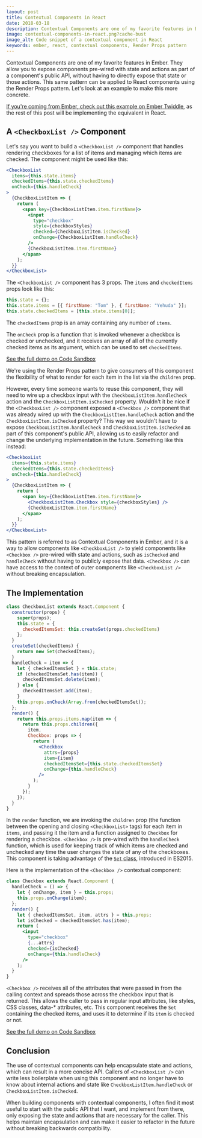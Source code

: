 ```yaml
---
layout: post
title: Contextual Components in React
date: 2018-03-18
description: Contextual Components are one of my favorite features in Ember. In this post, I show how you can implement the same pattern in React components using the Render Props pattern.
image: contextual-components-in-react.png?cache-bust
image_alt: Code snippet of a contextual component in React
keywords: ember, react, contextual components, Render Props pattern
---
```


Contextual Components are one of my favorite features in Ember. They allow you to expose components pre-wired with state and actions as part of a component's public API, without having to directly expose that state or those actions. This same pattern can be applied to React components using the Render Props pattern. Let's look at an example to make this more concrete.

[If you're coming from Ember, check out this example on Ember Twiddle](https://ember-twiddle.com/5db1999f616689f58c3950390fab6e6c?openFiles=templates.application.hbs%2Ctemplates.components.checkbox-list-checkbox.hbs), as the rest of this post will be implementing the equivalent in React.

## A `<CheckboxList />` Component

Let's say you want to build a `<CheckboxList />` component that handles rendering checkboxes for a list of items and managing which items are checked. The component might be used like this:

```jsx
<CheckboxList
  items={this.state.items}
  checkedItems={this.state.checkedItems}
  onCheck={this.handleCheck}
>
  {CheckboxListItem => {
    return (
      <span key={CheckboxListItem.item.firstName}>
        <input
          type="checkbox"
          style={checkboxStyles}
          checked={CheckboxListItem.isChecked}
          onChange={CheckboxListItem.handleCheck}
        />
        {CheckboxListItem.item.firstName}
      </span>
    );
  }}
</CheckboxList>
```

The `<CheckboxList />` component has 3 props. The `items` and `checkedItems` props look like this:

```js
this.state = {};
this.state.items = [{ firstName: "Tom" }, { firstName: "Yehuda" }];
this.state.checkedItems = [this.state.items[0]];
```

The `checkedItems` prop is an array containing any number of `items`.

The `onCheck` prop is a function that is invoked whenever a checkbox is checked or unchecked, and it receives an array of all of the currently checked items as its argument, which can be used to set `checkedItems`.

[See the full demo on Code Sandbox](https://codesandbox.io/s/l51qw7vj8q)

We're using the Render Props pattern to give consumers of this component the flexibility of what to render for each item in the list via the `children` prop.

However, every time someone wants to reuse this component, they will need to wire up a checkbox input with the `CheckboxListItem.handleCheck` action and the `CheckboxListItem.isChecked` property. Wouldn't it be nice if the `<CheckboxList />` component exposed a `<Checkbox />` component that was already wired up with the `CheckboxListItem.handleCheck` action and the `CheckboxListItem.isChecked` property? This way we wouldn't have to expose `CheckboxListItem.handleCheck` and `CheckboxListItem.isChecked` as part of this component's public API, allowing us to easily refactor and change the underlying implementation in the future. Something like this instead:

```jsx
<CheckboxList
  items={this.state.items}
  checkedItems={this.state.checkedItems}
  onCheck={this.handleCheck}
>
  {CheckboxListItem => {
    return (
      <span key={CheckboxListItem.item.firstName}>
        <CheckboxListItem.Checkbox style={checkboxStyles} />
        {CheckboxListItem.item.firstName}
      </span>
    );
  }}
</CheckboxList>
```

This pattern is referred to as Contextual Components in Ember, and it is a way to allow components like `<CheckboxList />` to yield components like `<Checkbox />` pre-wired with state and actions, such as `isChecked` and `handleCheck` without having to publicly expose that data. `<Checkbox />` can have access to the context of outer components like `<CheckboxList />` without breaking encapsulation.

## The Implementation

```jsx
class CheckboxList extends React.Component {
  constructor(props) {
    super(props);
    this.state = {
      checkedItemsSet: this.createSet(props.checkedItems)
    };
  }
  createSet(checkedItems) {
    return new Set(checkedItems);
  }
  handleCheck = item => {
    let { checkedItemsSet } = this.state;
    if (checkedItemsSet.has(item)) {
      checkedItemsSet.delete(item);
    } else {
      checkedItemsSet.add(item);
    }
    this.props.onCheck(Array.from(checkedItemsSet));
  };
  render() {
    return this.props.items.map(item => {
      return this.props.children({
        item,
        Checkbox: props => {
          return (
            <Checkbox
              attrs={props}
              item={item}
              checkedItemsSet={this.state.checkedItemsSet}
              onChange={this.handleCheck}
            />
          );
        }
      });
    });
  }
}
```

In the `render` function, we are invoking the `children` prop (the function between the opening and closing `<CheckboxList>` tags) for each item in `items`, and passing it the item and a function assigned to `Checkbox` for rendering a checkbox. `<Checkbox />` is pre-wired with the `handleCheck` function, which is used for keeping track of which items are checked and unchecked any time the user changes the state of any of the checkboxes. This component is taking advantage of the [`Set` class](https://developer.mozilla.org/en-US/docs/Web/JavaScript/Reference/Global_Objects/Set), introduced in ES2015.

Here is the implementation of the `<Checkbox />` contextual component:

```jsx
class Checkbox extends React.Component {
  handleCheck = () => {
    let { onChange, item } = this.props;
    this.props.onChange(item);
  };
  render() {
    let { checkedItemsSet, item, attrs } = this.props;
    let isChecked = checkedItemsSet.has(item);
    return (
      <input
        type="checkbox"
        {...attrs}
        checked={isChecked}
        onChange={this.handleCheck}
      />
    );
  }
}
```

`<Checkbox />` receives all of the attributes that were passed in from the calling context and spreads those across the checkbox input that is returned. This allows the caller to pass in regular input attributes, like styles, CSS classes, data-\* attributes, etc. This component receives the `Set` containing the checked items, and uses it to determine if its `item` is checked or not.

[See the full demo on Code Sandbox](https://codesandbox.io/s/oql1k85zx6)

## Conclusion

The use of contextual components can help encapsulate state and actions, which can result in a more concise API. Callers of `<CheckboxList />` can write less boilerplate when using this component and no longer have to know about internal actions and state like `CheckboxListItem.handleCheck` or `CheckboxListItem.isChecked`.

When building components with contextual components, I often find it most useful to start with the public API that I want, and implement from there, only exposing the state and actions that are necessary for the caller. This helps maintain encapsulation and can make it easier to refactor in the future without breaking backwards compatibility.
